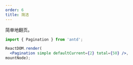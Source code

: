 ```yaml
---
order: 6
title: 简洁
---
```


简单地翻页。

````jsx
import { Pagination } from 'antd';

ReactDOM.render(
  <Pagination simple defaultCurrent={2} total={50} />,
mountNode);
````
